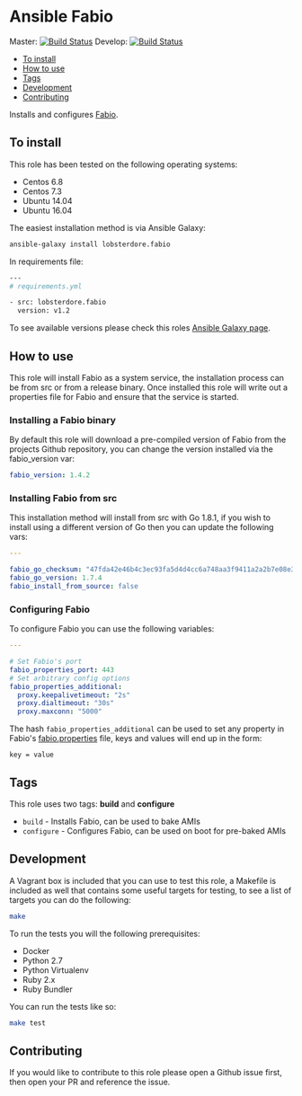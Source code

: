 # Ansible Fabio

Master: [![Build Status](https://travis-ci.org/lobsterdore/ansible-fabio.svg?branch=master)](https://travis-ci.org/lobsterdore/ansible-fabio)
Develop: [![Build Status](https://travis-ci.org/lobsterdore/ansible-fabio.svg?branch=develop)](https://travis-ci.org/lobsterdore/ansible-fabio)

* [To install](#to-install)
* [How to use](#how-to-use)
* [Tags](#tags)
* [Development](#development)
* [Contributing](#contributing)

Installs and configures [Fabio](https://github.com/eBay/fabio).




## To install

This role has been tested on the following operating systems:

* Centos 6.8
* Centos 7.3
* Ubuntu 14.04
* Ubuntu 16.04

The easiest installation method is via Ansible Galaxy:

```BASH
ansible-galaxy install lobsterdore.fabio
```

In requirements file:

```BASH
---
# requirements.yml

- src: lobsterdore.fabio
  version: v1.2

```

To see available versions please check this roles [Ansible Galaxy page](https://galaxy.ansible.com/lobsterdore/fabio/).




## How to use

This role will install Fabio as a system service, the installation process can be from src
or from a release binary. Once installed this role will write out a properties file for Fabio
and ensure that the service is started.

### Installing a Fabio binary

By default this role will download a pre-compiled version of Fabio from the projects Github repository,
you can change the version installed via the fabio_version var:

```YAML
fabio_version: 1.4.2
```

### Installing Fabio from src

This installation method will install from src with Go 1.8.1, if you wish to
install using a different version of Go then you can update the following vars:

```YAML
---

fabio_go_checksum: "47fda42e46b4c3ec93fa5d4d4cc6a748aa3f9411a2a2b7e08e3a6d80d753ec8b"
fabio_go_version: 1.7.4
fabio_install_from_source: false

```


### Configuring Fabio

To configure Fabio you can use the following variables:

```YAML
---

# Set Fabio's port
fabio_properties_port: 443
# Set arbitrary config options
fabio_properties_additional:
  proxy.keepalivetimeout: "2s"
  proxy.dialtimeout: "30s"
  proxy.maxconn: "5000"

```

The hash ```fabio_properties_additional``` can be used to set any property in Fabio's
[fabio.properties](https://raw.githubusercontent.com/eBay/fabio/master/fabio.properties) file,
keys and values will end up in the form:

```
key = value
```




## Tags

This role uses two tags: **build** and **configure**

* `build` - Installs Fabio, can be used to bake AMIs
* `configure` - Configures Fabio, can be used on boot for pre-baked AMIs




## Development

A Vagrant box is included that you can use to test this role, a Makefile is included as well
that contains some useful targets for testing, to see a list of targets you can do the following:

```BASH
make
```

To run the tests you will the following prerequisites:

* Docker
* Python 2.7
* Python Virtualenv
* Ruby 2.x
* Ruby Bundler

You can run the tests like so:

```BASH
make test
```




## Contributing

If you would like to contribute to this role please open a Github issue first, then open your PR and reference the issue.
